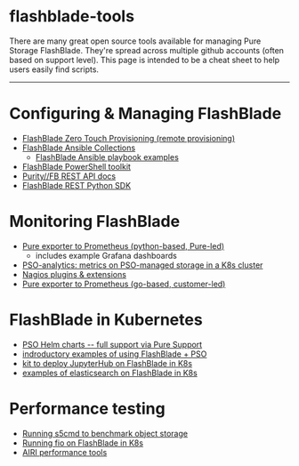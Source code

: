 # flashblade-tools
There are many great open source tools available for managing Pure Storage FlashBlade. They're spread across multiple github accounts (often based on support level). This page is intended to be a cheat sheet to help users easily find scripts. 
_____

# Configuring & Managing FlashBlade
- [FlashBlade Zero Touch Provisioning (remote provisioning)](https://github.com/PureStorage-OpenConnect/zero-touch-provisioner)
- [FlashBlade Ansible Collections](https://galaxy.ansible.com/purestorage/flashblade)
  - [FlashBlade Ansible playbook examples](https://github.com/PureStorage-OpenConnect/ansible-playbook-examples/tree/master/flashblade)
- [FlashBlade PowerShell toolkit](https://github.com/PureStorage-OpenConnect/flashblade-powershell-toolkit)
- [Purity//FB REST API docs](https://purity-fb.readthedocs.io/en/latest/)
- [FlashBlade REST Python SDK](https://github.com/purestorage/purity_fb_python_client)


# Monitoring FlashBlade 
- [Pure exporter to Prometheus (python-based, Pure-led)](https://github.com/PureStorage-OpenConnect/pure-exporter-pso)
  - includes example Grafana dashboards
- [PSO-analytics: metrics on PSO-managed storage in a K8s cluster](https://github.com/joshuarobinson/pso-analytics)
- [Nagios plugins & extensions](https://github.com/PureStorage-OpenConnect/nagios-plugins)
- [Pure exporter to Prometheus (go-based, customer-led)](https://github.com/manahl/prometheus-flashblade-exporter)


# FlashBlade in Kubernetes
- [PSO Helm charts -- full support via Pure Support](https://github.com/purestorage/helm-charts)
- [indroductory examples of using FlashBlade + PSO](https://github.com/joshuarobinson/flashblade-pso)
- [kit to deploy JupyterHub on FlashBlade in K8s](https://github.com/PureStorage-OpenConnect/ai-platform/)
- [examples of elasticsearch on FlashBlade in K8s](https://github.com/joshuarobinson/elasticsearch_k8s_examples)


# Performance testing 
- [Running s5cmd to benchmark object storage](https://github.com/joshuarobinson/s5cmd_benchmarking)
- [Running fio on FlashBlade in K8s](https://github.com/joshuarobinson/fio-kubernetes)
- [AIRI performance tools](https://github.com/PureStorage-OpenConnect/AIRI/tree/master/network-validation-tools)
